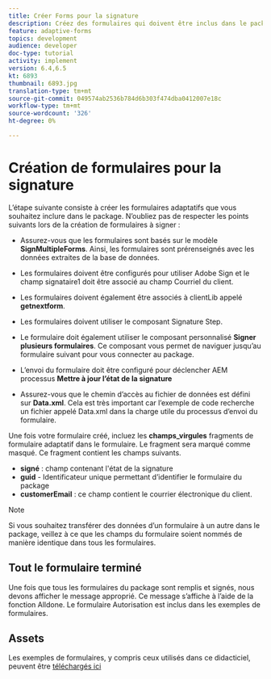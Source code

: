 ```yaml
---
title: Créer Forms pour la signature
description: Créez des formulaires qui doivent être inclus dans le pack de signature.
feature: adaptive-forms
topics: development
audience: developer
doc-type: tutorial
activity: implement
version: 6.4,6.5
kt: 6893
thumbnail: 6893.jpg
translation-type: tm+mt
source-git-commit: 049574ab2536b784d6b303f474dba0412007e18c
workflow-type: tm+mt
source-wordcount: '326'
ht-degree: 0%

---
```



# Création de formulaires pour la signature

L’étape suivante consiste à créer les formulaires adaptatifs que vous souhaitez inclure dans le package. N’oubliez pas de respecter les points suivants lors de la création de formulaires à signer :

* Assurez-vous que les formulaires sont basés sur le modèle **SignMultipleForms**. Ainsi, les formulaires sont prérenseignés avec les données extraites de la base de données.

* Les formulaires doivent être configurés pour utiliser Adobe Sign et le champ signataire1 doit être associé au champ Courriel du client.
* Les formulaires doivent également être associés à clientLib appelé **getnextform**.
* Les formulaires doivent utiliser le composant Signature Step.
* Le formulaire doit également utiliser le composant personnalisé **Signer plusieurs formulaires**. Ce composant vous permet de naviguer jusqu’au formulaire suivant pour vous connecter au package.
* L’envoi du formulaire doit être configuré pour déclencher AEM processus **Mettre à jour l’état de la signature**
* Assurez-vous que le chemin d’accès au fichier de données est défini sur **Data.xml**. Cela est très important car l’exemple de code recherche un fichier appelé Data.xml dans la charge utile du processus d’envoi du formulaire.

Une fois votre formulaire créé, incluez les **champs_virgules** fragments de formulaire adaptatif dans le formulaire. Le fragment sera marqué comme masqué. Ce fragment contient les champs suivants.

* **signé**  : champ contenant l&#39;état de la signature
* **guid**  - Identificateur unique permettant d’identifier le formulaire du package
* **customerEmail**  : ce champ contient le courrier électronique du client.



>[!NOTE]
>Si vous souhaitez transférer des données d’un formulaire à un autre dans le package, veillez à ce que les champs du formulaire soient nommés de manière identique dans tous les formulaires.

## Tout le formulaire terminé

Une fois que tous les formulaires du package sont remplis et signés, nous devons afficher le message approprié. Ce message s’affiche à l’aide de la fonction Alldone. Le formulaire Autorisation est inclus dans les exemples de formulaires.

## Assets

Les exemples de formulaires, y compris ceux utilisés dans ce didacticiel, peuvent être [téléchargés ici](assets/forms-for-signing.zip)
